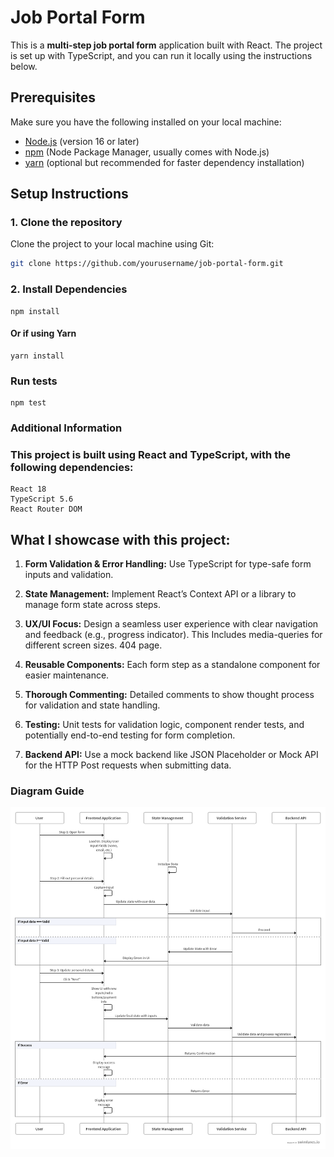# Job Portal Form

This is a **multi-step job portal form** application built with React. The project is set up with TypeScript, and you can run it locally using the instructions below.

## Prerequisites

Make sure you have the following installed on your local machine:

- [Node.js](https://nodejs.org/) (version 16 or later)
- [npm](https://www.npmjs.com/) (Node Package Manager, usually comes with Node.js)
- [yarn](https://yarnpkg.com/) (optional but recommended for faster dependency installation)

## Setup Instructions

### 1. Clone the repository

Clone the project to your local machine using Git:

```bash
git clone https://github.com/yourusername/job-portal-form.git
```

### 2. Install Dependencies

```cd job-portal-form
npm install
```

#### Or if using Yarn

```
yarn install
```

### Run tests

```
npm test
```

### Additional Information

### This project is built using React and TypeScript, with the following dependencies:

```
React 18
TypeScript 5.6
React Router DOM
```

## What I showcase with this project:

1. **Form Validation & Error Handling:** Use TypeScript for type-safe form inputs and validation.

2. **State Management:** Implement React’s Context API or a library to manage form state across steps.

3. **UX/UI Focus:** Design a seamless user experience with clear navigation and feedback (e.g., progress indicator). This Includes media-queries for different screen sizes. 404 page.

4. **Reusable Components:** Each form step as a standalone component for easier maintenance.

5. **Thorough Commenting:** Detailed comments to show thought process for validation and state handling.

6. **Testing:** Unit tests for validation logic, component render tests, and potentially end-to-end testing for form completion.

7. **Backend API:** Use a mock backend like JSON Placeholder or Mock API for the HTTP Post requests when submitting data.

### Diagram Guide

![Screenshot of Job Portal Form](public/multi-step-form-graph.png)
